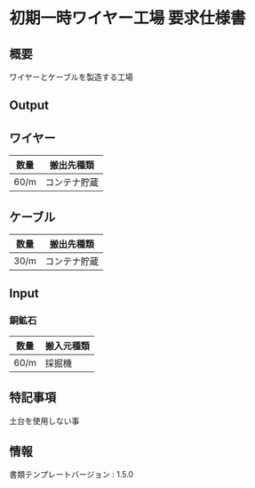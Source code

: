 # 初期一時ワイヤー工場 要求仕様書

## 概要
ワイヤーとケーブルを製造する工場

## Output
## ワイヤー
|数量|搬出先種類|
|---|---|
|60/m|コンテナ貯蔵|

## ケーブル
|数量|搬出先種類|
|---|---|
|30/m|コンテナ貯蔵|

## Input
### 銅鉱石
|数量|搬入元種類|
|---|---|
|60/m|採掘機|

## 特記事項
土台を使用しない事

## 情報
書類テンプレートバージョン : 1.5.0

